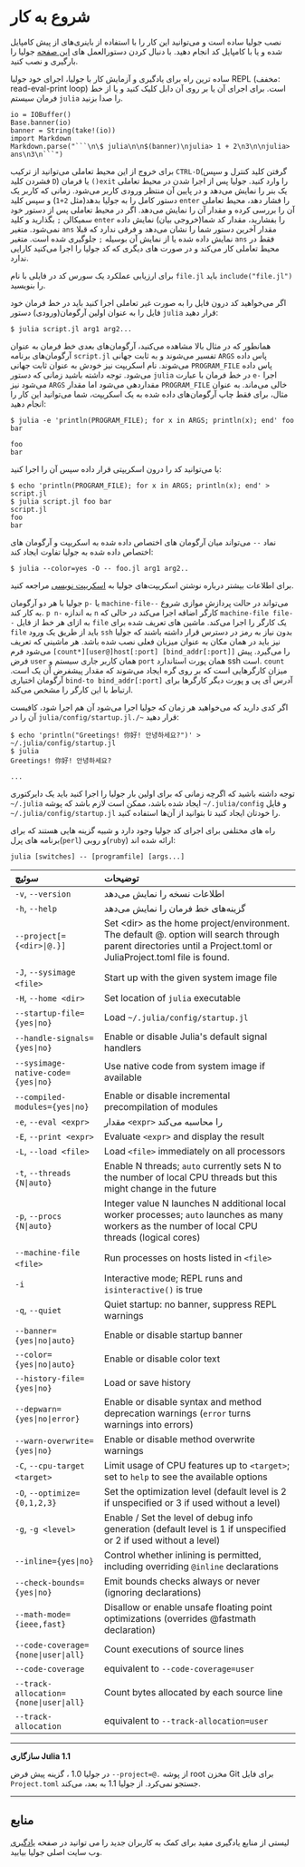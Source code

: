 # شروع به کار

نصب جولیا ساده است و می‌توانید این کار را با استفاده از باینری‌های از پیش کامپایل شده و یا با کامپایل کد انجام دهید.
با دنبال کردن دستورالعمل های [این صفحه](https://julialang.org/downloads/) جولیا را بارگیری و نصب کنید.

ساده ترین راه برای یادگیری و آزمایش کار با جولیا، اجرای خود جولیا REPL (مخفف: read-eval-print loop) است. برای اجرای آن یا بر روی آن دابل کلیک کنید و یا از خط فرمان سیستم `julia` را صدا بزنید.

```@eval
io = IOBuffer()
Base.banner(io)
banner = String(take!(io))
import Markdown
Markdown.parse("```\n\$ julia\n\n$(banner)\njulia> 1 + 2\n3\n\njulia> ans\n3\n```")
```
برای خروج از این محیط تعاملی می‌توانید از ترکیب `CTRL-D`(گرفتن کلید کنترل و سپس فشردن کلید `D`) یا فرمان `()exit` را وارد کنید. جولیا پس از اجرا شدن در محیط تعاملی یک بنر را نمایش می‌دهد و در پایین آن منتظر ورودی کاربر می‌شود. زمانی که کاربر یک دستور کامل را به جولیا بدهد(مثل `2+1`) و سپس کلید `enter` را فشار دهد، محیط تعاملی آن را بررسی کرده و مقدار آن را نمایش می‌دهد. اگر در محیط تعاملی پس از دستور خود سمیکالن `;` بگذارید و کلید `enter` را بفشارید، مقدار کد شما(خروجی بیان) نمایش داده نمی‌شود. متغیر `ans` مقدار آخرین دستور شما را نشان می‌دهد و فرقی ندارد که قبلا نمایش داده شده یا از نمایش آن بوسیله `;` جلوگیری شده است. متغیر `ans` فقط در محیط تعاملی کار می‌کند و در صورت های دیگری که کد جولیا را اجرا می‌کنید کارایی ندارد.

برای ارزیابی عملکرد یک سورس کد در فایلی با نام `file.jl` باید `include("file.jl")` را بنویسید.

اگر می‌خواهید کد درون فایل را به صورت غیر تعاملی اجرا کنید باید در خط فرمان خود فایل را به عنوان اولین آرگومان(ورودی) دستور `julia` قرار دهید:

```
$ julia script.jl arg1 arg2...
```

همانطور که در مثال بالا مشاهده می‌کنید، آرگومان‌های بعدی خط فرمان به عنوان آرگومان‌های برنامه `script.jl` تفسیر می‌شوند و  به ثابت جهانی `ARGS` پاس داده می‌شوند. نام اسکریپت نیز خودش به عنوان ثابت جهانی `PROGRAM_FILE` پاس داده می‌شود. توجه داشته باشید زمانی که دستور `julia` در خط فرمان با عبارت `e-` اجرا می‌شود نیز `ARGS` مقداردهی می‌شود اما مقدار `PROGRAM_FILE` خالی می‌ماند. به عنوان مثال، برای فقط چاپ آرگومان‌های داده شده به یک اسکریپت، شما می‌توانید این کار را انجام دهید:

```
$ julia -e 'println(PROGRAM_FILE); for x in ARGS; println(x); end' foo bar

foo
bar
```

یا می‌توانید کد را درون اسکریپتی قرار داده سپس آن را اجرا کنید:

```
$ echo 'println(PROGRAM_FILE); for x in ARGS; println(x); end' > script.jl
$ julia script.jl foo bar
script.jl
foo
bar
```

نماد `--` می‌تواند میان آرگومان های اختصاص داده شده به اسکریپت و آرگومان های اختصاص داده شده به جولیا تفاوت ایجاد کند:

```
$ julia --color=yes -O -- foo.jl arg1 arg2..
```

برای اطلاعات بیشتر درباره نوشتن اسکریپت‌های جولیا به [اسکریپت نویسی](faq.html#scripting) مراجعه کنید.

جولیا با هر دو آرگومان `p-` یا `machine-file--` می‌تواند در حالت پردازش موازی شروع به کار کند. `p n-` به اندازه `n‍` کارگر اضافه اجرا می‌کند در حالی که `machine-file file--` به ازای هر خط از فایل `file` یک کارگر را اجرا می‌کند. ماشین های تعریف شده برای `file` باید از طریق یک ورود `ssh` بدون نیاز به رمز در دسترس قرار داشته باشند که جولیا نیز باید در همان مکان به عنوان میزبان فعلی نصب شده باشد. هر ماشینی که تعریف می‌شود فرم `[count*][user@]host[:port] [bind_addr[:port]]` را می‌گیرد. پیش فرض `user` همان کاربر جاری سیستم و `port` همان پورت استاندارد ssh است. `count` میزان کارگرهایی است که بر روی گره ایجاد می‌شوند که مقدار پیشفرض آن یک است. آرگومان اختیاری `bind-to bind_addr[:port]` آدرس آی پی و پورت دیگر کارگرها برای ارتباط با این کارگر را مشخص می‌کند.

اگر کدی دارید که می‌خواهید هر زمان که جولیا اجرا می‌شود آن هم اجرا شود، کافیست آن را در `julia/config/startup.jl./~` قرار دهید:

```
$ echo 'println("Greetings! 你好! 안녕하세요?")' > ~/.julia/config/startup.jl
$ julia
Greetings! 你好! 안녕하세요?

...
```

توجه داشته باشید که اگرچه زمانی که برای اولین بار جولیا را اجرا کنید باید یک دایرکتوری `~/.julia` ایجاد شده باشد، ممکن است لازم باشد که پوشه `~/.julia/config` و فایل `~/.julia/config/startup.jl` را خودتان ایجاد کنید تا بتوانید از آن‌ها استفاده کنید.

راه های مختلفی برای اجرای کد جولیا وجود دارد و شبیه گزینه هایی هستند که برای برنامه های پرل(`perl`) و روبی(`ruby`) ارائه شده اند:

```
julia [switches] -- [programfile] [args...]
```

|سوئیچ                                 |توضیحات|
|:---                                   |:---|
|&lrm;`-v`, `--version`                 |اطلاعات نسخه را نمایش می‌دهد|
|&lrm;`-h`, `--help`                          |گزینه‌های خط فرمان را نمایش می‌دهد|
|&lrm;`--project[={<dir>\|@.}]`              |Set <dir\> as the home project/environment. The default @. option will search through parent directories until a Project.toml or JuliaProject.toml file is found.|
|&lrm;`-J`, `--sysimage <file>`&lrm;             |Start up with the given system image file|
|&lrm;`-H`, `--home <dir>`&lrm;                   |Set location of `julia` executable|
|&lrm;`--startup-file={yes\|no}`             |Load `~/.julia/config/startup.jl`|
|&lrm;`--handle-signals={yes\|no}`           |Enable or disable Julia's default signal handlers|
|&lrm;`--sysimage-native-code={yes\|no}`     |Use native code from system image if available|
|&lrm;`--compiled-modules={yes\|no}`         |Enable or disable incremental precompilation of modules|
|&lrm;`-e`, `--eval <expr>`&lrm;                  |مقدار &lrm;`<expr>`&lrm; را محاسبه می‌کند|
|&lrm;`-E`, `--print <expr>`&lrm;                 |Evaluate `<expr>`&lrm; and display the result|
|&lrm;`-L`, `--load <file>`&lrm;                  |Load `<file>`&lrm; immediately on all processors|
|&lrm;`-t`, `--threads {N\|auto}`            |Enable N threads; `auto` currently sets N to the number of local CPU threads but this might change in the future|
|&lrm;`-p`, `--procs {N\|auto}`              |Integer value N launches N additional local worker processes; `auto` launches as many workers as the number of local CPU threads (logical cores)|
|&lrm;`--machine-file <file>`&lrm;                |Run processes on hosts listed in `<file>`&lrm;|
|&lrm;`-i`                                   |Interactive mode; REPL runs and `isinteractive()` is true|
|&lrm;`-q`, `--quiet`                        |Quiet startup: no banner, suppress REPL warnings|
|&lrm;`--banner={yes\|no\|auto}`             |Enable or disable startup banner|
|&lrm;`--color={yes\|no\|auto}`              |Enable or disable color text|
|&lrm;`--history-file={yes\|no}`             |Load or save history|
|&lrm;`--depwarn={yes\|no\|error}`           |Enable or disable syntax and method deprecation warnings (`error` turns warnings into errors)|
|&lrm;`--warn-overwrite={yes\|no}`           |Enable or disable method overwrite warnings|
|&lrm;`-C`, `--cpu-target <target>`&lrm;          |Limit usage of CPU features up to `<target>`&lrm;; set to `help` to see the available options|
|&lrm;`-O`, `--optimize={0,1,2,3}`           |Set the optimization level (default level is 2 if unspecified or 3 if used without a level)|
|&lrm;`-g`, `-g <level>`&lrm;                     |Enable / Set the level of debug info generation (default level is 1 if unspecified or 2 if used without a level)|
|&lrm;`--inline={yes\|no}`                   |Control whether inlining is permitted, including overriding `@inline` declarations|
|&lrm;`--check-bounds={yes\|no}`             |Emit bounds checks always or never (ignoring declarations)|
|&lrm;`--math-mode={ieee,fast}`              |Disallow or enable unsafe floating point optimizations (overrides @fastmath declaration)|
|&lrm;`--code-coverage={none\|user\|all}`    |Count executions of source lines|
|&lrm;`--code-coverage`                      |equivalent to `--code-coverage=user`|
|&lrm;`--track-allocation={none\|user\|all}` |Count bytes allocated by each source line|
|&lrm;`--track-allocation`                   |equivalent to `--track-allocation=user`|

---
**سازگاری Julia 1.1**

در جولیا 1.0 ، گزینه پیش فرض `--project=@.` از پوشه root مخزن Git برای فایل `Project.toml` جستجو نمی‌کرد. از جولیا 1.1 به بعد، می‌کند.

---

## منابع

لیستی از منابع یادگیری مفید برای کمک به کاربران جدید را می توانید در صفحه [یادگیری](https://julialang.org/learning/) وب سایت اصلی جولیا بیابید.
